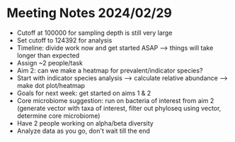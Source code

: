 # Meeting Notes 2024/02/29
- Cutoff at 100000 for sampling depth is still very large
- Set cutoff to 124392 for analysis
- Timeline: divide work now and get started ASAP --> things will take longer than expected
- Assign ~2 people/task
- Aim 2: can we make a heatmap for prevalent/indicator species?
- Start with indicator species analysis --> calculate relative abundance --> make dot plot/heatmap
- Goals for next week: get started on aims 1 & 2
- Core microbiome suggestion: run on bacteria of interest from aim 2 (generate vector with taxa of interest, filter out phyloseq using vector, determine core microbiome)
- Have 2 people working on alpha/beta diversity
- Analyze data as you go, don't wait till the end
  

